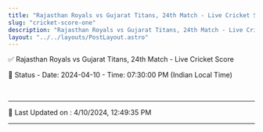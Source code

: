 ```yaml
---
title: "Rajasthan Royals vs Gujarat Titans, 24th Match - Live Cricket Score"
slug: "cricket-score-one"
description: "Rajasthan Royals vs Gujarat Titans, 24th Match - Live Cricket Score - Date: 2024-04-10 - Time: 07:30:00 PM (Indian Local Time)."
layout: "../../layouts/PostLayout.astro"
--- 
```


✅ Rajasthan Royals vs Gujarat Titans, 24th Match - Live Cricket Score

📑 Status - Date: 2024-04-10 - Time: 07:30:00 PM (Indian Local Time)

<br />

***

📝 Last Updated on : 4/10/2024, 12:49:35 PM

***


